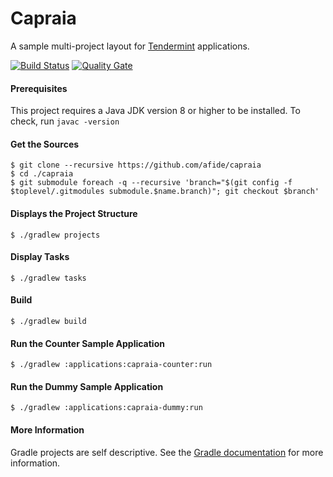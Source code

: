 # Capraia
A sample multi-project layout for [Tendermint](https://tendermint.com) applications.

[![Build Status](https://travis-ci.org/afide/capraia.svg?branch=master)](https://travis-ci.org/afide/capraia)
[![Quality Gate](https://sonarqube.com/api/badges/gate?key=com.capraia.afide.capraia:capraia)](https://sonarqube.com/dashboard/index/com.capraia.afide.capraia:capraia)

#### Prerequisites
This project requires a Java JDK version 8 or higher to be installed.
To check, run `javac -version`

#### Get the Sources
```
$ git clone --recursive https://github.com/afide/capraia
$ cd ./capraia
$ git submodule foreach -q --recursive 'branch="$(git config -f $toplevel/.gitmodules submodule.$name.branch)"; git checkout $branch'
```

#### Displays the Project Structure
```
$ ./gradlew projects
```

#### Display Tasks
```
$ ./gradlew tasks
```

#### Build
```
$ ./gradlew build
```

#### Run the Counter Sample Application
```
$ ./gradlew :applications:capraia-counter:run
```

#### Run the Dummy Sample Application
```
$ ./gradlew :applications:capraia-dummy:run
```

#### More Information
Gradle projects are self descriptive. See the [Gradle documentation](https://gradle.org/docs) for more information.
